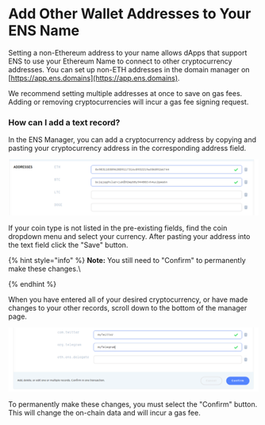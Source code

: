 # Add Other Wallet Addresses to Your ENS Name

Setting a non-Ethereum address to your name allows dApps that support ENS to use your Ethereum Name to connect to other cryptocurrency addresses. You can set up non-ETH addresses in the domain manager on [https://app.ens.domains](https://app.ens.domains).

We recommend setting multiple addresses at once to save on gas fees. Adding or removing cryptocurrencies will incur a gas fee signing request.

### How can I add a text record?

In the ENS Manager, you can add a cryptocurrency address by copying and pasting your cryptocurrency address in the corresponding address field.

![](<../.gitbook/assets/image (2) (1) (1).png>)

If your coin type is not listed in the pre-existing fields, find the coin dropdown menu and select your currency. After pasting your address into the text field click the "Save" button.&#x20;

{% hint style="info" %}
**Note:** You still need to "Confirm" to permanently make these changes.\

{% endhint %}

When you have entered all of your desired cryptocurrency, or have made changes to your other records, scroll down to the bottom of the manager page.

![](<../.gitbook/assets/image (1) (1).png>)

To permanently make these changes, you must select the "Confirm" button. This will change the on-chain data and will incur a gas fee.
